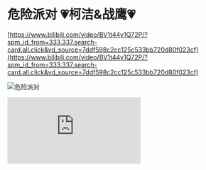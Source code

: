 # 危险派对 💗柯洁&战鹰💗

[https://www.bilibili.com/video/BV1t44y1Q72P/?spm_id_from=333.337.search-card.all.click&vd_source=7ddf598c2cc125c533bb720d80f023cf](https://www.bilibili.com/video/BV1t44y1Q72P/?spm_id_from=333.337.search-card.all.click&vd_source=7ddf598c2cc125c533bb720d80f023cf)

![危险派对](./危险派对.png)

<iframe src="https://www.bilibili.com/video/BV1t44y1Q72P/?spm_id_from=333.337.search-card.all.click&vd_source=7ddf598c2cc125c533bb720d80f023cf" scrolling="no" border="0" frameborder="no" framespacing="0" allowfullscreen="true"></iframe>

